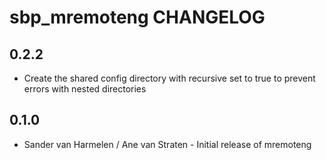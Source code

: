 sbp_mremoteng CHANGELOG
=======================

0.2.2
-----
- Create the shared config directory with recursive set to true to prevent errors with nested directories

0.1.0
-----
- Sander van Harmelen / Ane van Straten - Initial release of mremoteng
